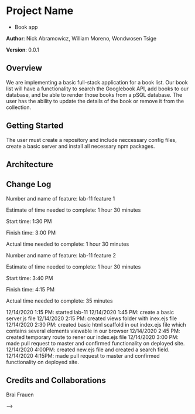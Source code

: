 
# Project Name

- Book app

**Author**: Nick Abramowicz, William Moreno, Wondwosen Tsige

**Version**: 0.0.1

## Overview

We are implementing a basic full-stack application for a book list. Our book list will have a functionality to search the Googlebook API, add books to our database, and be able to render those books from a pSQL database. The user has the ability to update the details of the book or remove it from the collection.

## Getting Started
<!-- What are the steps that a user must take in order to build this app on their own machine and get it running? -->
The user must create a repository and include neccessary config files, create a basic server and install all necessary npm packages.

## Architecture
<!-- Provide a detailed description of the application design. What technologies (languages, libraries, etc) you're using, and any other relevant design information. -->

## Change Log

Number and name of feature: lab-11 feature 1

Estimate of time needed to complete: 1 hour 30 minutes

Start time: 1:30 PM

Finish time: 3:00 PM

Actual time needed to complete: 1 hour 30 minutes


Number and name of feature: lab-11 feature 2

Estimate of time needed to complete: 1 hour 30 minutes

Start time: 3:40 PM

Finish time: 4:15 PM

Actual time needed to complete: 35 minutes

12/14/2020 1:15 PM: started lab-11
12/14/2020 1:45 PM: create a basic server.js file
12/14/2020 2:15 PM: created views folder with inex.ejs file
12/14/2020 2:30 PM: created basic html scaffold in out index.ejs file which contains several elements viewable in our browser
12/14/2020 2:45 PM: created temporary route to rener our index.ejs file
12/14/2020 3:00 PM: made pull request to master and confirmed functionality on deployed site.
12/14/2020 4:00PM: created new.ejs file and created a search field.
12/14/2020 4:15PM: made pull request to master and confirmed functionality on deployed site.


## Credits and Collaborations
Brai Frauen
<!-- Give credit (and a link) to other people or resources that helped you build this application. -->
-->